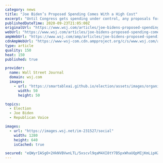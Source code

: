 ```yaml
---
category: news
title: "Joe Biden’s Proposed Spending Comes With a High Cost"
excerpt: "Until Congress gets spending under control, any proposals for vast new government programs should be dismissed as dangerous and immoral seductions."
publishedDateTime: 2020-09-23T21:05:00Z
originalUrl: "https://www.wsj.com/articles/joe-bidens-proposed-spending-comes-with-a-high-cost-11600894853"
webUrl: "https://www.wsj.com/articles/joe-bidens-proposed-spending-comes-with-a-high-cost-11600894853"
ampWebUrl: "https://www.wsj.com/amp/articles/joe-bidens-proposed-spending-comes-with-a-high-cost-11600894853"
cdnAmpWebUrl: "https://www-wsj-com.cdn.ampproject.org/c/s/www.wsj.com/amp/articles/joe-bidens-proposed-spending-comes-with-a-high-cost-11600894853"
type: article
quality: 150
heat: 150
published: true

provider:
  name: Wall Street Journal
  domain: wsj.com
  images:
    - url: "https://smartableai.github.io/election/assets/images/organizations/wsj.com-50x50.jpg"
      width: 50
      height: 50

topics:
  - Election
  - Joe Biden
  - Republican Voice

images:
  - url: "https://images.wsj.net/im-231527/social"
    width: 1280
    height: 640
    isCached: true

secured: "eQWyrIASgO+2HkNVBVwnLTL/5xscvl9qaM4XI8tY7B5pxWhaUQpMIjKmLipHZ1oSZ23vobCkmcIlsNbCv8HRn3Nk2scf/CXt3oOYu8i/LUPuPJGMDV82W8VcZGzHwzBihxOs08OCnvuftktdNRI7spuOOKxsZFiiErd6rXNjQyvf3f9cmu4lF1ZhrX5kHCwBrDJnd1Z9tLyoQFDDIz8tY9NaFMcki80e2wB9V87GdksCSl7pqUOi3Ad4r+G3ouEFA9SM3JzAKzAJKp58JhEgyqhPKIVWIQd/rxicpJlYWHCsmg4fLwH+v/HOUJjeW0p6dSs8jbk1TSTAlgS7lpyvsnlJb4excMNg0MhnfiN8OGc=;Rqm2g7MJbEJX6HK3DEkLsA=="
---
```


